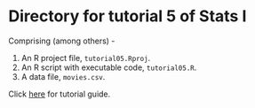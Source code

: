 # Directory for tutorial 5 of Stats I

Comprising (among others) -

1. An R project file, `tutorial05.Rproj`.
3. An R script with executable code, `tutorial05.R`.
4. A data file, `movies.csv`. 

Click [here](https://asds-tcd.github.io/StatsI_Fall2022/tutorials/tutorial05/TutorialGuide5.html) for tutorial guide.
